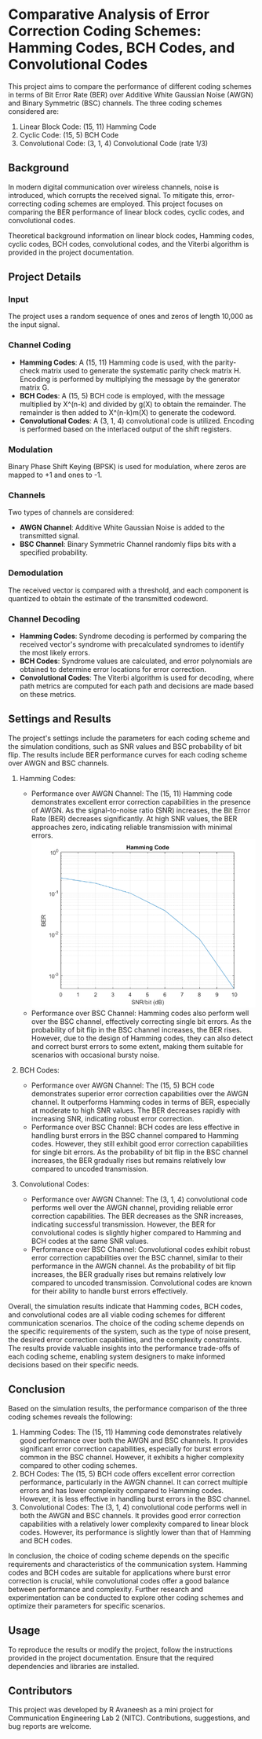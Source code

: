 # Comparative Analysis of Error Correction Coding Schemes: Hamming Codes, BCH Codes, and Convolutional Codes

This project aims to compare the performance of different coding schemes in terms of Bit Error Rate (BER) over Additive White Gaussian Noise (AWGN) and Binary Symmetric (BSC) channels. The three coding schemes considered are:

1. Linear Block Code: (15, 11) Hamming Code
2. Cyclic Code: (15, 5) BCH Code
3. Convolutional Code: (3, 1, 4) Convolutional Code (rate 1/3)

## Background

In modern digital communication over wireless channels, noise is introduced, which corrupts the received signal. To mitigate this, error-correcting coding schemes are employed. This project focuses on comparing the BER performance of linear block codes, cyclic codes, and convolutional codes.

Theoretical background information on linear block codes, Hamming codes, cyclic codes, BCH codes, convolutional codes, and the Viterbi algorithm is provided in the project documentation.

## Project Details

### Input
The project uses a random sequence of ones and zeros of length 10,000 as the input signal.

### Channel Coding
- **Hamming Codes**: A (15, 11) Hamming code is used, with the parity-check matrix used to generate the systematic parity check matrix H. Encoding is performed by multiplying the message by the generator matrix G.
- **BCH Codes**: A (15, 5) BCH code is employed, with the message multiplied by X^(n-k) and divided by g(X) to obtain the remainder. The remainder is then added to X^(n-k)m(X) to generate the codeword.
- **Convolutional Codes**: A (3, 1, 4) convolutional code is utilized. Encoding is performed based on the interlaced output of the shift registers.

### Modulation
Binary Phase Shift Keying (BPSK) is used for modulation, where zeros are mapped to +1 and ones to -1.

### Channels
Two types of channels are considered:
- **AWGN Channel**: Additive White Gaussian Noise is added to the transmitted signal.
- **BSC Channel**: Binary Symmetric Channel randomly flips bits with a specified probability.

### Demodulation
The received vector is compared with a threshold, and each component is quantized to obtain the estimate of the transmitted codeword.

### Channel Decoding
- **Hamming Codes**: Syndrome decoding is performed by comparing the received vector's syndrome with precalculated syndromes to identify the most likely errors.
- **BCH Codes**: Syndrome values are calculated, and error polynomials are obtained to determine error locations for error correction.
- **Convolutional Codes**: The Viterbi algorithm is used for decoding, where path metrics are computed for each path and decisions are made based on these metrics.

## Settings and Results

The project's settings include the parameters for each coding scheme and the simulation conditions, such as SNR values and BSC probability of bit flip. The results include BER performance curves for each coding scheme over AWGN and BSC channels.

1. Hamming Codes:
   - Performance over AWGN Channel: The (15, 11) Hamming code demonstrates excellent error correction capabilities in the presence of AWGN. As the signal-to-noise ratio (SNR) increases, the Bit Error Rate (BER) decreases significantly. At high SNR values, the BER approaches zero, indicating reliable transmission with minimal errors.
   ![Hamming Codes-AWGN](https://github.com/avaneesh2001/Comparative-Analysis-of-Coding-Schemes-for-Error-Rate-Performance-in-AWGN-and-BSC-Channels/blob/main/images/Hamming_AWGN.png)
   - Performance over BSC Channel: Hamming codes also perform well over the BSC channel, effectively correcting single bit errors. As the probability of bit flip in the BSC channel increases, the BER rises. However, due to the design of Hamming codes, they can also detect and correct burst errors to some extent, making them suitable for scenarios with occasional bursty noise.

2. BCH Codes:
   - Performance over AWGN Channel: The (15, 5) BCH code demonstrates superior error correction capabilities over the AWGN channel. It outperforms Hamming codes in terms of BER, especially at moderate to high SNR values. The BER decreases rapidly with increasing SNR, indicating robust error correction.
   - Performance over BSC Channel: BCH codes are less effective in handling burst errors in the BSC channel compared to Hamming codes. However, they still exhibit good error correction capabilities for single bit errors. As the probability of bit flip in the BSC channel increases, the BER gradually rises but remains relatively low compared to uncoded transmission.

3. Convolutional Codes:
   - Performance over AWGN Channel: The (3, 1, 4) convolutional code performs well over the AWGN channel, providing reliable error correction capabilities. The BER decreases as the SNR increases, indicating successful transmission. However, the BER for convolutional codes is slightly higher compared to Hamming and BCH codes at the same SNR values.
   - Performance over BSC Channel: Convolutional codes exhibit robust error correction capabilities over the BSC channel, similar to their performance in the AWGN channel. As the probability of bit flip increases, the BER gradually rises but remains relatively low compared to uncoded transmission. Convolutional codes are known for their ability to handle burst errors effectively.

Overall, the simulation results indicate that Hamming codes, BCH codes, and convolutional codes are all viable coding schemes for different communication scenarios. The choice of the coding scheme depends on the specific requirements of the system, such as the type of noise present, the desired error correction capabilities, and the complexity constraints. The results provide valuable insights into the performance trade-offs of each coding scheme, enabling system designers to make informed decisions based on their specific needs.

## Conclusion

Based on the simulation results, the performance comparison of the three coding schemes reveals the following:

1. Hamming Codes: The (15, 11) Hamming code demonstrates relatively good performance over both the AWGN and BSC channels. It provides significant error correction capabilities, especially for burst errors common in the BSC channel. However, it exhibits a higher complexity compared to other coding schemes.
2. BCH Codes: The (15, 5) BCH code offers excellent error correction performance, particularly in the AWGN channel. It can correct multiple errors and has lower complexity compared to Hamming codes. However, it is less effective in handling burst errors in the BSC channel.
3. Convolutional Codes: The (3, 1, 4) convolutional code performs well in both the AWGN and BSC channels. It provides good error correction capabilities with a relatively lower complexity compared to linear block codes. However, its performance is slightly lower than that of Hamming and BCH codes.

In conclusion, the choice of coding scheme depends on the specific requirements and characteristics of the communication system. Hamming codes and BCH codes are suitable for applications where burst error correction is crucial, while convolutional codes offer a good balance between performance and complexity. Further research and experimentation can be conducted to explore other coding schemes and optimize their parameters for specific scenarios.

## Usage

To reproduce the results or modify the project, follow the instructions provided in the project documentation. Ensure that the required dependencies and libraries are installed.

## Contributors

This project was developed by R Avaneesh as a mini project for Communication Engineering Lab 2 (NITC). Contributions, suggestions, and bug reports are welcome.
